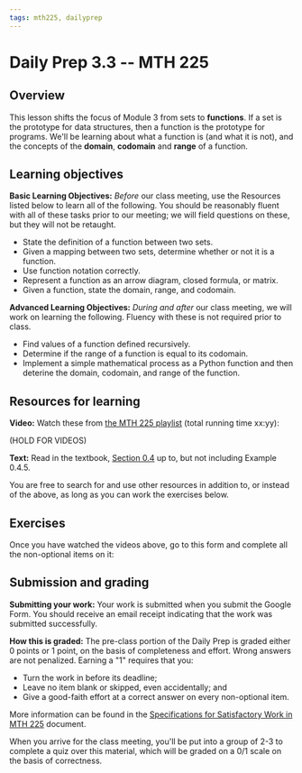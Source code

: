```yaml
---
tags: mth225, dailyprep
---
```


# Daily Prep 3.3 -- MTH 225

## Overview

This lesson shifts the focus of Module 3 from sets to **functions**. If a set is the prototype for data structures, then a function is the prototype for programs. We'll be learning about what a function is (and what it is not), and the concepts of the **domain**, **codomain** and **range** of a function. 

## Learning objectives 

**Basic Learning Objectives:** *Before* our class meeting, use the Resources listed below to learn all of the following. You should be reasonably fluent with all of these tasks prior to our meeting; we will field questions on these, but they will not be retaught. 


* State the definition of a function between two sets.
* Given a mapping between two sets, determine whether or not it is a function. 
* Use function notation correctly. 
* Represent a function as an arrow diagram, closed formula, or matrix.
* Given a function, state the domain, range, and codomain.

**Advanced Learning Objectives:** *During and after* our class meeting, we will work on learning the following. Fluency with these is not required prior to class. 

* Find values of a function defined recursively. 
* Determine if the range of a function is equal to its codomain. 
* Implement a simple mathematical process as a Python function and then deterine the domain, codomain, and range of the function. 


## Resources for learning

**Video:** Watch these from [the MTH 225 playlist](https://vimeo.com/showcase/8667148) (total running time xx:yy): 

(HOLD FOR VIDEOS)

**Text:**  Read in the textbook, [Section 0.4](http://discrete.openmathbooks.org/dmoi3/sec_intro-functions.html) up to, but not including Example 0.4.5. 

You are free to search for and use other resources in addition to, or instead of the above, as long as you can work the exercises below.

## Exercises 

Once you have watched the videos above, go to this form and complete all the non-optional items on it:



## Submission and grading 

**Submitting your work:** Your work is submitted when you submit the Google Form. You should receive an email receipt indicating that the work was submitted successfully. 

**How this is graded:** The pre-class portion of the Daily Prep is graded either 0 points or 1 point, on the basis of completeness and effort. Wrong answers are not penalized. Earning a "1" requires that you: 

- Turn the work in before its deadline; 
- Leave no item blank or skipped, even accidentally; and 
- Give a good-faith effort at a correct answer on every non-optional item. 

More information can be found in the [Specifications for Satisfactory Work in MTH 225](/Cy6P0rGZQzuOM3NwZ3ZuMw) document. 

When you arrive for the class meeting, you'll be put into a group of 2-3 to complete a quiz over this material, which will be graded on a 0/1 scale on the basis of correctness. 